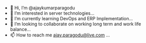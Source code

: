 - 👋 Hi, I’m @ajaykumarparagodu
- 👀 I’m interested in server technologies...
- 🌱 I’m currently learning DevOps and ERP Implementation...
- 💞️ I’m looking to collaborate on working long term and work life balance...
- 📫 How to reach me ajay.paragodu@live.com ...

<!---
ajaykumarparagodu/ajaykumarparagodu is a ✨ special ✨ repository because its `README.md` (this file) appears on your GitHub profile.
You can click the Preview link to take a look at your changes.
--->
